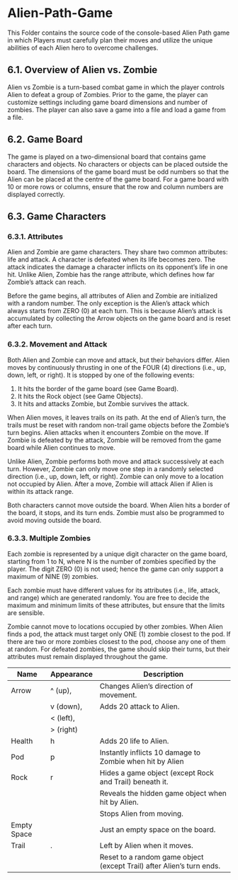# Alien-Path-Game
This Folder contains the source code of the console-based Alien Path game in which Players must carefully plan their moves and utilize the unique abilities of each Alien hero to overcome challenges.

## 6.1. Overview of Alien vs. Zombie

Alien vs Zombie is a turn-based combat game in which the player controls Alien to defeat a group of Zombies. Prior to the game, the player can customize settings including game board dimensions and number of zombies. The player can also save a game into a file and load a game from a file.

## 6.2. Game Board

The game is played on a two-dimensional board that contains game characters and objects. No characters or objects can be placed outside the board. The dimensions of the game board must be odd numbers so that the Alien can be placed at the centre of the game board. For a game board with 10 or more rows or columns, ensure that the row and column numbers are displayed correctly.

## 6.3. Game Characters

### 6.3.1. Attributes

Alien and Zombie are game characters. They share two common attributes: life and attack. A character is defeated when its life becomes zero. The attack indicates the damage a character inflicts on its opponent’s life in one hit. Unlike Alien, Zombie has the range attribute, which defines how far Zombie’s attack can reach.

Before the game begins, all attributes of Alien and Zombie are initialized with a random number. The only exception is the Alien’s attack which always starts from ZERO (0) at each turn. This is because Alien’s attack is accumulated by collecting the Arrow objects on the game board and is reset after each turn.

### 6.3.2. Movement and Attack

Both Alien and Zombie can move and attack, but their behaviors differ. Alien moves by continuously thrusting in one of the FOUR (4) directions (i.e., up, down, left, or right). It is stopped by one of the following events:
1. It hits the border of the game board (see Game Board).
2. It hits the Rock object (see Game Objects).
3. It hits and attacks Zombie, but Zombie survives the attack.

When Alien moves, it leaves trails on its path. At the end of Alien’s turn, the trails must be reset with random non-trail game objects before the Zombie’s turn begins. Alien attacks when it encounters Zombie on the move. If Zombie is defeated by the attack, Zombie will be removed from the game board while Alien continues to move.

Unlike Alien, Zombie performs both move and attack successively at each turn. However, Zombie can only move one step in a randomly selected direction (i.e., up, down, left, or right). Zombie can only move to a location not occupied by Alien. After a move, Zombie will attack Alien if Alien is within its attack range.

Both characters cannot move outside the board. When Alien hits a border of the board, it stops, and its turn ends. Zombie must also be programmed to avoid moving outside the board.

### 6.3.3. Multiple Zombies

Each zombie is represented by a unique digit character on the game board, starting from 1 to N, where N is the number of zombies specified by the player. The digit ZERO (0) is not used; hence the game can only support a maximum of NINE (9) zombies.

Each zombie must have different values for its attributes (i.e., life, attack, and range) which are generated randomly. You are free to decide the maximum and minimum limits of these attributes, but ensure that the limits are sensible.

Zombie cannot move to locations occupied by other zombies. When Alien finds a pod, the attack must target only ONE (1) zombie closest to the pod. If there are two or more zombies closest to the pod, choose any one of them at random. For defeated zombies, the game should skip their turns, but their attributes must remain displayed throughout the game.

| Name         | Appearance | Description                                              |
|--------------|------------|----------------------------------------------------------|
| Arrow        | ^ (up),    | Changes Alien’s direction of movement.                 |
|              | v (down),  | Adds 20 attack to Alien.                               |
|              | < (left),  |                                                        |
|              | > (right)  |                                                        |
| Health       | h          | Adds 20 life to Alien.                                 |
| Pod          | p          | Instantly inflicts 10 damage to Zombie when hit by Alien|
| Rock         | r          | Hides a game object (except Rock and Trail) beneath it.|
|              |            | Reveals the hidden game object when hit by Alien.     |
|              |            | Stops Alien from moving.                               |
| Empty Space  |            | Just an empty space on the board.                      |
| Trail        | .          | Left by Alien when it moves.                           |
|              |            | Reset to a random game object (except Trail) after Alien’s turn ends. |
